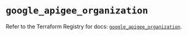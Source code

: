 # `google_apigee_organization`

Refer to the Terraform Registry for docs: [`google_apigee_organization`](https://registry.terraform.io/providers/hashicorp/google/6.50.0/docs/resources/apigee_organization).
